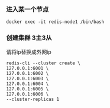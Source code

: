 
### 进入某一个节点

```shell
docker exec -it redis-node1 /bin/bash
```

### 创建集群 3主3从

请将ip替换成外网ip

```shell
redis-cli --cluster create \
127.0.0.1:6001 \
127.0.0.1:6002 \
127.0.0.1:6003 \
127.0.0.1:6004 \
127.0.0.1:6005 \
127.0.0.1:6006 \
--cluster-replicas 1
```



